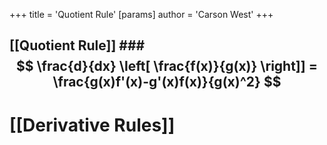 +++
 title = 'Quotient Rule'
[params]
	author = 'Carson West'
+++
## [[Quotient Rule]] ###  $$ \frac{d}{dx} \left[ \frac{f(x)}{g(x)} \right]] = \frac{g(x)f'(x)-g'(x)f(x)}{g(x)^2} $$  


# [[Derivative Rules]]